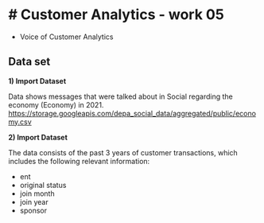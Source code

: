 # # Customer Analytics - work 05
 - Voice of Customer Analytics


## Data set

**1) Import Dataset**

  Data shows messages that were talked about in Social regarding the economy (Economy) in 2021.
  https://storage.googleapis.com/depa_social_data/aggregated/public/economy.csv

**2) Import Dataset**

The data consists of the past 3 years of customer transactions, which includes the following relevant information:
- ent
- original status
- join month
- join year
- sponsor
